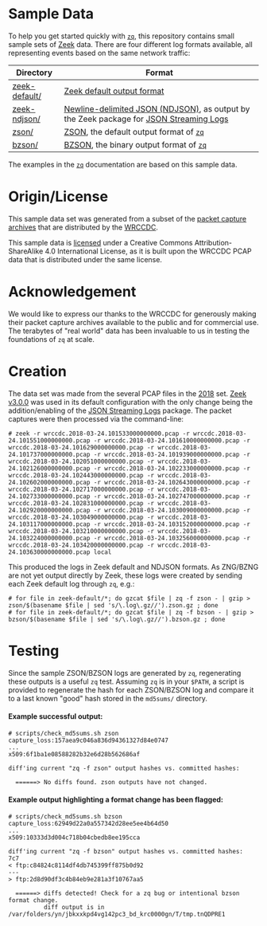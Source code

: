 # Sample Data

To help you get started quickly with [`zq`](https://github.com/mccanne/zq), this repository contains small sample sets of [Zeek](https://www.zeek.org/) data. There are four different log formats available, all representing events based on the same network traffic:

| Directory | Format |
|-----------|--------|
| [zeek-default/](zeek-default) | [Zeek default output format](https://docs.zeek.org/en/stable/examples/logs/) |
| [zeek-ndjson/](zeek-ndjson) | [ Newline-delimited JSON (NDJSON)](http://ndjson.org/), as output by the Zeek package for [JSON Streaming Logs](https://github.com/corelight/json-streaming-logs) |
| [zson/](zson) | [ZSON](https://github.com/mccanne/zq/blob/master/pkg/zson/docs/spec.md), the default output format of [`zq`](https://github.com/mccanne/zq) |
| [bzson/](bzson) | [BZSON](https://github.com/mccanne/zq/blob/master/pkg/zson/docs/spec.md), the binary output format of [`zq`](https://github.com/mccanne/zq) |

The examples in the [`zq`](https://github.com/mccanne/zq) documentation are based on this sample data.

# Origin/License

This sample data set was generated from a subset of the [packet capture archives](https://archive.wrccdc.org/pcaps/) that are distributed by the [WRCCDC](https://www.wrccdc.org/).

This sample data is [licensed](LICENSE) under a Creative Commons Attribution-ShareAlike 4.0 International License, as it is built upon the WRCCDC PCAP data that is distributed under the same license.

# Acknowledgement

We would like to express our thanks to the WRCCDC for generously making their packet capture archives available to the public and for commercial use. The terabytes of "real world" data has been invaluable to us in testing the foundations of `zq` at scale.

# Creation

The data set was made from the several PCAP files in the [2018](https://archive.wrccdc.org/pcaps/2018/) set. [Zeek v3.0.0](https://github.com/zeek/zeek/releases/tag/v3.0.0) was used in its default configuration with the only change being the addition/enabling of the [JSON Streaming Logs](https://github.com/corelight/json-streaming-logs) package. The packet captures were then processed via the command-line:

```
# zeek -r wrccdc.2018-03-24.101533000000000.pcap -r wrccdc.2018-03-24.101551000000000.pcap -r wrccdc.2018-03-24.101610000000000.pcap -r wrccdc.2018-03-24.101629000000000.pcap -r wrccdc.2018-03-24.101737000000000.pcap -r wrccdc.2018-03-24.101939000000000.pcap -r wrccdc.2018-03-24.102051000000000.pcap -r wrccdc.2018-03-24.102126000000000.pcap -r wrccdc.2018-03-24.102233000000000.pcap -r wrccdc.2018-03-24.102443000000000.pcap -r wrccdc.2018-03-24.102602000000000.pcap -r wrccdc.2018-03-24.102643000000000.pcap -r wrccdc.2018-03-24.102717000000000.pcap -r wrccdc.2018-03-24.102733000000000.pcap -r wrccdc.2018-03-24.102747000000000.pcap -r wrccdc.2018-03-24.102831000000000.pcap -r wrccdc.2018-03-24.102920000000000.pcap -r wrccdc.2018-03-24.103009000000000.pcap -r wrccdc.2018-03-24.103049000000000.pcap -r wrccdc.2018-03-24.103117000000000.pcap -r wrccdc.2018-03-24.103152000000000.pcap -r wrccdc.2018-03-24.103210000000000.pcap -r wrccdc.2018-03-24.103224000000000.pcap -r wrccdc.2018-03-24.103256000000000.pcap -r wrccdc.2018-03-24.103420000000000.pcap -r wrccdc.2018-03-24.103630000000000.pcap local
```

This produced the logs in Zeek default and NDJSON formats. As ZNG/BZNG are not yet output directly by Zeek, these logs were created by sending each Zeek default log through `zq`, e.g.:

```
# for file in zeek-default/*; do gzcat $file | zq -f zson - | gzip > zson/$(basename $file | sed 's/\.log\.gz//').zson.gz ; done
# for file in zeek-default/*; do gzcat $file | zq -f bzson - | gzip > bzson/$(basename $file | sed 's/\.log\.gz//').bzson.gz ; done
```

# Testing

Since the sample ZSON/BZSON logs are generated by `zq`, regenerating these outputs is a useful `zq` test. Assuming `zq` is in your `$PATH`, a script is provided to regenerate the hash for each ZSON/BZSON log and compare it to a last known "good" hash stored in the `md5sums/` directory.

#### Example successful output:

```
# scripts/check_md5sums.sh zson
capture_loss:157aea9c046a836d94361327d84e0747
...
x509:6f1ba1e08588282b32e6d28b562686af

diff'ing current "zq -f zson" output hashes vs. committed hashes:

  ======> No diffs found. zson outputs have not changed.
```

#### Example output highlighting a format change has been flagged:

```
# scripts/check_md5sums.sh bzson
capture_loss:62949d22a0a557342d28ee5ee4b64d50
...
x509:10333d3d004c718b04cbedb8ee195cca

diff'ing current "zq -f bzson" output hashes vs. committed hashes:
7c7
< ftp:c84824c8114df4db745399ff875b0d92
---
> ftp:2d8d90df3c4b84eb9e281a3f10767aa5

  ======> diffs detected! Check for a zq bug or intentional bzson format change.
          diff output is in /var/folders/yn/jbkxxkpd4vg142pc3_bd_krc0000gn/T/tmp.tnQDPRE1
```

